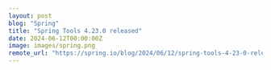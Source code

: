```yaml
---
layout: post
blog: "Spring"
title: "Spring Tools 4.23.0 released"
date: 2024-06-12T00:00:00Z
image: images/spring.png
remote_url: "https://spring.io/blog/2024/06/12/spring-tools-4-23-0-released"
---
```

